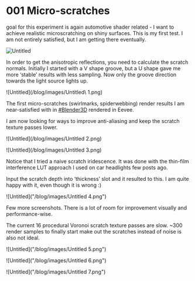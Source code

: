 # 001 Micro-scratches

goal for this experiment is again automotive shader related - I want to achieve realistic microscratching on shiny surfaces. This is my first test. I am not entirely satisfied, but I am getting there eventually.

![Untitled](/blog/images/Untitled.png)

In order to get the anisotropic reflections, you need to calculate the scratch normals.
Initially I started with a V shape groove, but a U shape gave me more ‘stable’ results with less sampling. Now only the groove direction towards the light source lights up.

![Untitled](/blog/images/Untitled\ 1.png)

The first micro-scratches (swirlmarks, spiderwebbing) render results I am near-satisfied with in [#Blender3D](https://twitter.com/hashtag/Blender3D?src=hashtag_click) rendered in Eevee.

I am now looking for ways to improve anti-aliasing and keep the scratch texture passes lower.

![Untitled](/blog/images/Untitled 2.png)

![Untitled](/blog/images/Untitled 3.png)

Notice that I tried a naive scratch iridescence. It was done with the thin-film interference LUT approach I used on car headlights few posts ago. 

Input the scratch depth into ‘thickness’ slot and it resulted to this. I am quite happy with it, even though it is wrong :)

![Untitled]("/blog/images/Untitled 4.png")

Few more screenshots.
There is a lot of room for improvement visually and performance-wise.

The current 16 procedural Voronoi scratch texture passes are slow.
~300 render samples to finally start make out the scratches instead of noise is also not ideal.

![Untitled]("/blog/images/Untitled 5.png")

![Untitled]("/blog/images/Untitled 6.png")

![Untitled]("/blog/images/Untitled 7.png")